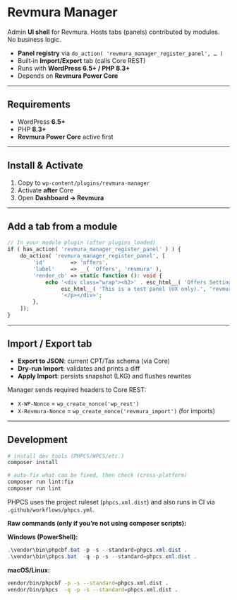 # Revmura Manager

Admin **UI shell** for Revmura. Hosts tabs (panels) contributed by modules. No business logic.

- **Panel registry** via `do_action( 'revmura_manager_register_panel', … )`
- Built‑in **Import/Export** tab (calls Core REST)
- Runs with **WordPress 6.5+ / PHP 8.3+**
- Depends on **Revmura Power Core**

---

## Requirements
- WordPress **6.5+**
- PHP **8.3+**
- **Revmura Power Core** active first

---

## Install & Activate
1. Copy to `wp-content/plugins/revmura-manager`
2. Activate **after** Core
3. Open **Dashboard → Revmura**

---

## Add a tab from a module
```php
// In your module plugin (after plugins_loaded)
if ( has_action( 'revmura_manager_register_panel' ) ) {
    do_action( 'revmura_manager_register_panel', [
        'id'        => 'offers',
        'label'     => __( 'Offers', 'revmura' ),
        'render_cb' => static function (): void {
            echo '<div class="wrap"><h2>' . esc_html__( 'Offers Settings', 'revmura' ) . '</h2><p>' .
                 esc_html__( 'This is a test panel (UX only).', 'revmura' ) .
                 '</p></div>';
        },
    ]);
}
```

---

## Import / Export tab
- **Export to JSON**: current CPT/Tax schema (via Core)
- **Dry‑run Import**: validates and prints a diff
- **Apply Import**: persists snapshot (LKG) and flushes rewrites

Manager sends required headers to Core REST:
- `X-WP-Nonce` = `wp_create_nonce('wp_rest')`
- `X-Revmura-Nonce` = `wp_create_nonce('revmura_import')` (for imports)

---

## Development

```bash
# install dev tools (PHPCS/WPCS/etc.)
composer install

# auto-fix what can be fixed, then check (cross-platform)
composer run lint:fix
composer run lint
```

PHPCS uses the project ruleset (`phpcs.xml.dist`) and also runs in CI via `.github/workflows/phpcs.yml`.

**Raw commands (only if you’re not using composer scripts):**

**Windows (PowerShell):**
```powershell
.\vendor\bin\phpcbf.bat -p -s --standard=phpcs.xml.dist .
.\vendor\bin\phpcs.bat  -q -p -s --standard=phpcs.xml.dist .
```

**macOS/Linux:**
```bash
vendor/bin/phpcbf -p -s --standard=phpcs.xml.dist .
vendor/bin/phpcs  -q -p -s --standard=phpcs.xml.dist .
```
